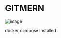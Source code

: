 # GITMERN
![image](https://github.com/user-attachments/assets/c8e0e600-0ded-4dd9-9828-55b67a58d4a1)

docker compose installed
